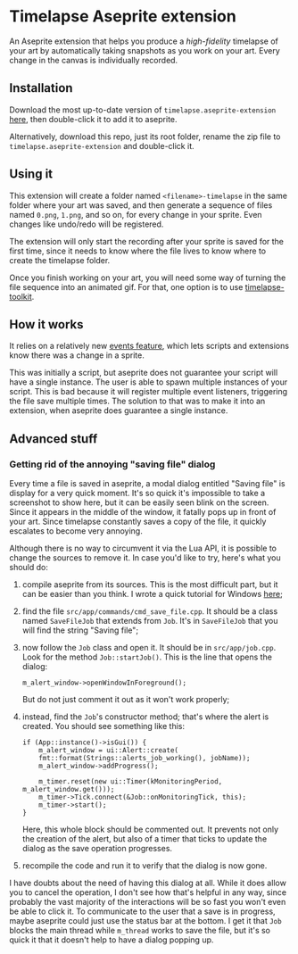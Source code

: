 
# Timelapse Aseprite extension

An Aseprite extension that helps you produce a *high-fidelity* timelapse of your art by automatically taking snapshots as you work on your art. Every change in the canvas is individually recorded.

## Installation

Download the most up-to-date version of `timelapse.aseprite-extension` [here](https://github.com/luciopaiva/aseprite-timelapse/releases), then double-click it to add it to aseprite.

Alternatively, download this repo, just its root folder, rename the zip file to `timelapse.aseprite-extension` and double-click it.

## Using it

This extension will create a folder named `<filename>-timelapse` in the same folder where your art was saved, and then generate a sequence of files named `0.png`, `1.png`, and so on, for every change in your sprite. Even changes like undo/redo will be registered.

The extension will only start the recording after your sprite is saved for the first time, since it needs to know where the file lives to know where to create the timelapse folder.

Once you finish working on your art, you will need some way of turning the file sequence into an animated gif. For that, one option is to use [timelapse-toolkit](https://github.com/luciopaiva/timelapse-toolkit).

## How it works

It relies on a relatively new [events feature](https://github.com/aseprite/api/blob/main/api/sprite.md#spriteevents), which lets scripts and extensions know there was a change in a sprite.

This was initially a script, but aseprite does not guarantee your script will have a single instance. The user is able to spawn multiple instances of your script. This is bad because it will register multiple event listeners, triggering the file save multiple times. The solution to that was to make it into an extension, when aseprite does guarantee a single instance.

## Advanced stuff

### Getting rid of the annoying "saving file" dialog

Every time a file is saved in aseprite, a modal dialog entitled "Saving file" is display for a very quick moment. It's so quick it's impossible to take a screenshot to show here, but it can be easily seen blink on the screen. Since it appears in the middle of the window, it fatally pops up in front of your art. Since timelapse constantly saves a copy of the file, it quickly escalates to become very annoying.

Although there is no way to circumvent it via the Lua API, it is possible to change the sources to remove it. In case you'd like to try, here's what you should do:

1. compile aseprite from its sources. This is the most difficult part, but it can be easier than you think. I wrote a quick tutorial for Windows [here](https://gist.github.com/luciopaiva/6a1f870f932a5f54011cc869c4d558a8);
2. find the file `src/app/commands/cmd_save_file.cpp`. It should be a class named `SaveFileJob` that extends from `Job`. It's in `SaveFileJob` that you will find the string "Saving file";
3. now follow the `Job` class and open it. It should be in `src/app/job.cpp`. Look for the method `Job::startJob()`. This is the line that opens the dialog:

       m_alert_window->openWindowInForeground();
   But do not just comment it out as it won't work properly;
4. instead, find the `Job`'s constructor method; that's where the alert is created. You should see something like this:

       if (App::instance()->isGui()) {
           m_alert_window = ui::Alert::create(
           fmt::format(Strings::alerts_job_working(), jobName));
           m_alert_window->addProgress();
    
           m_timer.reset(new ui::Timer(kMonitoringPeriod, m_alert_window.get()));
           m_timer->Tick.connect(&Job::onMonitoringTick, this);
           m_timer->start();
       }
   Here, this whole block should be commented out. It prevents not only the creation of the alert, but also of a timer that ticks to update the dialog as the save operation progresses.
5. recompile the code and run it to verify that the dialog is now gone.

I have doubts about the need of having this dialog at all. While it does allow you to cancel the operation, I don't see how that's helpful in any way, since probably the vast majority of the interactions will be so fast you won't even be able to click it. To communicate to the user that a save is in progress, maybe aseprite could just use the status bar at the bottom. I get it that `Job` blocks the main thread while `m_thread` works to save the file, but it's so quick it that it doesn't help to have a dialog popping up.
